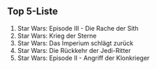 ## Top 5-Liste
1. Star Wars: Episode III - Die Rache der Sith
2. Star Wars: Krieg der Sterne
3. Star Wars: Das Imperium schlägt zurück
4. Star Wars: Die Rückkehr der Jedi-Ritter
5. Star Wars: Episode II - Angriff der Klonkrieger